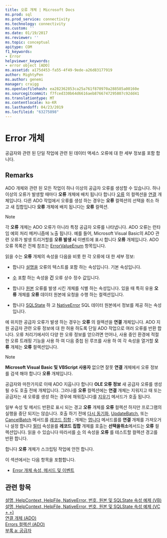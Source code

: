 ```yaml
---
title: 오류 개체 | Microsoft Docs
ms.prod: sql
ms.prod_service: connectivity
ms.technology: connectivity
ms.custom: ''
ms.date: 01/19/2017
ms.reviewer: ''
ms.topic: conceptual
apitype: COM
f1_keywords:
- Error
helpviewer_keywords:
- error object [ADO]
ms.assetid: a175d453-fa55-4f49-9ede-a26d83177919
author: MightyPen
ms.author: genemi
manager: craigg
ms.openlocfilehash: ea282362853ca25a761f870970a288585a00160e
ms.sourcegitcommit: f7fced330b64d6616aeb8766747295807c92dd41
ms.translationtype: MT
ms.contentlocale: ko-KR
ms.lasthandoff: 04/23/2019
ms.locfileid: "63275898"
---
```

# <a name="error-object"></a>Error 개체
공급자와 관련 된 단일 작업에 관련 된 데이터 액세스 오류에 대 한 세부 정보를 포함 합니다.  
  
## <a name="remarks"></a>Remarks  
 ADO 개체와 관련 된 모든 작업이 하나 이상의 공급자 오류를 생성할 수 있습니다. 하나 이상의 오류가 발생할 때마다 **오류** 개체에 배치 됩니다 합니다 [오류](../../../ado/reference/ado-api/errors-collection-ado.md) 의 컬렉션을 [연결](../../../ado/reference/ado-api/connection-object-ado.md) 개체입니다. 다른 ADO 작업에서 오류를 생성 하는 경우는 **오류** 컬렉션의 선택을 취소 하 고 새 집합입니다 **오류** 개체에 배치 됩니다는 **오류** 컬렉션.  
  
> [!NOTE]
>  각 **오류** 개체는 ADO 오류가 아니라 특정 공급자 오류를 나타냅니다. ADO 오류는 런타임 예외 처리 메커니즘에 노출 됩니다. 예를 들어, Microsoft Visual Basic의 ADO 관련 오류가 발생 트리거할를 **오류 발생 시** 이벤트에 표시 합니다 **오류** 개체입니다. ADO 오류 목록은 전체 참조는 [ErrorValueEnum](../../../ado/reference/ado-api/errorvalueenum.md) 항목입니다.  
  
 읽을 수는 **오류** 개체의 속성을 다음을 비롯 한 각 오류에 대 한 세부 정보:  
  
-   합니다 [설명을](../../../ado/reference/ado-api/description-property.md) 오류의 텍스트를 포함 하는 속성입니다. 기본 속성입니다.  
  
-   [수](../../../ado/reference/ado-api/number-property-ado.md) 포함 하는 속성을 **긴** 오류 상수 정수 값입니다.  
  
-   합니다 [원본](../../../ado/reference/ado-api/source-property-ado-error.md) 오류를 발생 시킨 개체를 식별 하는 속성입니다. 있을 때 특히 유용 **오류** 개체를 **오류** 데이터 원본에 요청을 수행 하는 컬렉션입니다.  
  
-   합니다 [SQLState](../../../ado/reference/ado-api/sqlstate-property.md) 하 고 [NativeError](../../../ado/reference/ado-api/nativeerror-property-ado.md) SQL 데이터 원본에서 정보를 제공 하는 속성입니다.  
  
 에 위치한 공급자 오류가 발생 하는 경우는 **오류** 의 컬렉션을 **연결** 개체입니다. ADO 지원 공급자 관련 오류 정보에 대 한 허용 하도록 단일 ADO 작업으로 여러 오류를 반환 합니다. 오류 처리기에서이 다양 한 오류 정보를 얻으려면 언어나, 사용 중인 환경에 적절 한 오류 트래핑 기능을 사용 하 여 다음 중첩 된 루프를 사용 하 여 각 속성을 열거할 **오류** 개체는 **오류** 컬렉션입니다.  
  
> [!NOTE]
>  **Microsoft Visual Basic 및 VBScript 사용자** 없으면 잘못 **연결** 개체에서 오류 정보를 검색 해야 합니다 **오류** 개체입니다.  
  
 공급자와 마찬가지로 이때 ADO 지웁니다 합니다 **OLE 오류 정보** 새 공급자 오류를 생성 될 수도 호출 전에 개체입니다. 그러나를 **오류** 컬렉션에는 **연결** 개체는 지워지고 때 또는 공급자는 새 오류를 생성 하는 경우에 채워집니다를 [지우기](../../../ado/reference/ado-api/clear-method-ado.md) 메서드가 호출 됩니다.  
  
 일부 속성 및 메서드 반환로 표시 되는 경고 **오류** 개체를 **오류** 컬렉션 하지만 프로그램의 실행을 중단 되지는 않습니다. 호출 하기 전에 [다시 동기화](../../../ado/reference/ado-api/resync-method.md), [UpdateBatch](../../../ado/reference/ado-api/updatebatch-method.md), 또는 [CancelBatch](../../../ado/reference/ado-api/cancelbatch-method-ado.md) 메서드를 [레코드 집합](../../../ado/reference/ado-api/recordset-object-ado.md) ; 개체는 [엽니다](../../../ado/reference/ado-api/open-method-ado-connection.md) 메서드를를 **연결** 개체를 가져오거나 설정 합니다 [필터](../../../ado/reference/ado-api/filter-property.md) 속성을를 **레코드 집합** 개체를 호출는 **선택을취소**메서드는 **오류** 컬렉션입니다. 읽을 수 있습니다 따라서를 [수](../../../ado/reference/ado-api/count-property-ado.md) 의 속성을 **오류** 를 테스트할 컬렉션 경고를 반환 합니다.  
  
 합니다 **오류** 개체가 스크립팅 작업에 안전 합니다.  
  
 이 섹션에서는 다음 항목을 포함합니다.  
  
-   [Error 개체 속성, 메서드 및 이벤트](../../../ado/reference/ado-api/error-object-properties-methods-and-events.md)  
  
## <a name="see-also"></a>관련 항목  
 [설명, HelpContext, HelpFile, NativeError, 번호, 원본 및 SQLState 속성 예제 (VB)](../../../ado/reference/ado-api/description-helpcontext-helpfile-nativeerror-number-source-example-vb.md)   
 [설명, HelpContext, HelpFile, NativeError, 번호, 원본 및 SQLState 속성 예제 (VC + +)](../../../ado/reference/ado-api/description-helpcontext-helpfile-nativeerror-number-source-example-vc.md)   
 [연결 개체 (ADO)](../../../ado/reference/ado-api/connection-object-ado.md)   
 [Errors 컬렉션 (ADO)](../../../ado/reference/ado-api/errors-collection-ado.md)   
 [부록 a: 공급자](../../../ado/guide/appendixes/appendix-a-providers.md)
